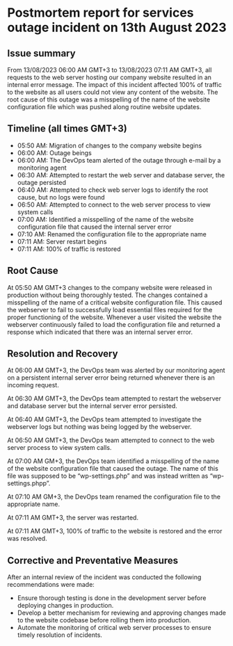 # Postmortem report for services outage incident on 13th August 2023

## Issue summary

From 13/08/2023 06:00 AM GMT+3 to 13/08/2023 07:11 AM GMT+3, all requests to the web server hosting our company website resulted in an internal error message. The impact of this incident affected 100% of traffic to the website as all users could not view any content of the website. The root cause of this outage was a misspelling of the name of the website configuration file which was pushed along routine website updates.


## Timeline (all times GMT+3)

* 05:50 AM: Migration of changes to the company website begins
* 06:00 AM: Outage beings
* 06:00 AM: The DevOps team alerted of the outage through e-mail by  a monitoring agent
* 06:30 AM: Attempted to restart the web server and database server, the outage persisted
* 06:40 AM: Attempted to check web server logs to identify the root cause, but no logs were found
* 06:50 AM: Attempted to connect to the web server process to view system calls
* 07:00 AM: Identified a misspelling of the name of the website configuration file that caused the internal server error
* 07:10 AM: Renamed the configuration file to the appropriate name
* 07:11 AM: Server restart begins
* 07:11 AM: 100% of traffic is restored

## Root Cause
At 05:50 AM GMT+3 changes to the company website were released in production without being thoroughly tested. The changes contained a misspelling of the name of a critical website configuration file. This caused the webserver to fail to successfully load  essential files required for the proper functioning of the website. Whenever a user visited the website the webserver continuously failed to load the configuration file and returned a response which indicated that there was an internal server error.

## Resolution and Recovery
At 06:00 AM GMT+3, the DevOps team was alerted by our monitoring agent on a persistent internal server error being returned whenever there is an incoming request.

At 06:30 AM GMT+3, the DevOps team attempted to restart the webserver and database server but the internal server error persisted.

At 06:40 AM GMT+3, the DevOps team attempted to investigate the webserver logs but nothing was being logged by the webserver.  

At 06:50 AM GMT+3, the DevOps team attempted to connect to the web server process to view system calls.

At 07:00 AM GM+3, the DevOps team identified a misspelling of the name of the website configuration file that caused the outage. The name of this file was supposed to be “wp-settings.php” and was instead written as “wp-settings.phpp”. 

At 07:10 AM GM+3, the DevOps team renamed the configuration file to the appropriate name.

At 07:11 AM GMT+3, the server was restarted.

At 07:11 AM GMT+3, 100% of traffic to the website is restored and the error was resolved.

## Corrective and Preventative Measures
After an internal review of the incident was conducted the following recommendations were made:

* Ensure thorough testing is done in the development server before deploying changes in production.
* Develop a better mechanism for reviewing and approving changes made to the website codebase before rolling them into production.
* Automate the monitoring of critical web server processes to ensure timely resolution of incidents.
